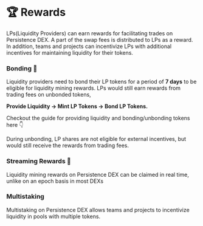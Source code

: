 # 🏆 Rewards

LPs(Liquidity Providers) can earn rewards for facilitating trades on Persistence DEX. A part of the swap fees is distributed to LPs as a reward. In addition, teams and projects can incentivize LPs with additional incentives for maintaining liquidity for their tokens.

### Bonding 🤝

Liquidity providers need to bond their LP tokens for a period of **7 days** to be eligible for liquidity mining rewards. LPs would still earn rewards from trading fees on unbonded tokens,

**Provide Liquidity -> Mint LP Tokens -> Bond LP Tokens.**

Checkout the guide for providing liquidity and bonding/unbonding tokens here 👇



During unbonding, LP shares are not eligible for external incentives, but would still receive the rewards from trading fees.

### Streaming Rewards 🌊

Liquidity mining rewards on Persistence DEX can be claimed in real time, unlike on an epoch basis in most DEXs

### Multistaking

Multistaking on Persistence DEX allows teams and projects to incentivize liquidity in pools with multiple tokens.

<figure><img src="../../.gitbook/assets/image (1) (1).avif" alt=""><figcaption></figcaption></figure>
